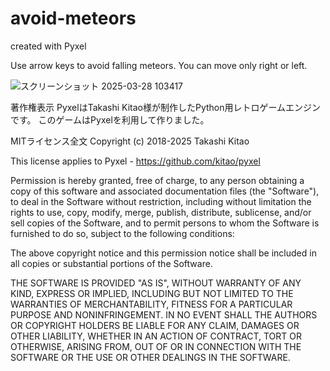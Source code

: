 # avoid-meteors

created with Pyxel

Use arrow keys to avoid falling meteors. You can move only right or left.

![スクリーンショット 2025-03-28 103417](https://github.com/user-attachments/assets/0f2347ea-1476-4083-8e4f-aa9a1109b557)






著作権表示
PyxelはTakashi Kitao様が制作したPython用レトロゲームエンジンです。
このゲームはPyxelを利用して作りました。

MITライセンス全文
Copyright (c) 2018-2025 Takashi Kitao

This license applies to Pyxel - https://github.com/kitao/pyxel

Permission is hereby granted, free of charge, to any person obtaining a copy
of this software and associated documentation files (the "Software"), to deal
in the Software without restriction, including without limitation the rights
to use, copy, modify, merge, publish, distribute, sublicense, and/or sell
copies of the Software, and to permit persons to whom the Software is
furnished to do so, subject to the following conditions:

The above copyright notice and this permission notice shall be included in all
copies or substantial portions of the Software.

THE SOFTWARE IS PROVIDED "AS IS", WITHOUT WARRANTY OF ANY KIND, EXPRESS OR
IMPLIED, INCLUDING BUT NOT LIMITED TO THE WARRANTIES OF MERCHANTABILITY,
FITNESS FOR A PARTICULAR PURPOSE AND NONINFRINGEMENT. IN NO EVENT SHALL THE
AUTHORS OR COPYRIGHT HOLDERS BE LIABLE FOR ANY CLAIM, DAMAGES OR OTHER
LIABILITY, WHETHER IN AN ACTION OF CONTRACT, TORT OR OTHERWISE, ARISING FROM,
OUT OF OR IN CONNECTION WITH THE SOFTWARE OR THE USE OR OTHER DEALINGS IN THE
SOFTWARE.
